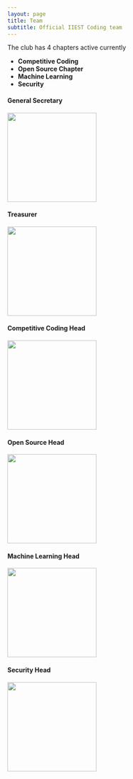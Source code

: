 ```yaml
---
layout: page
title: Team
subtitle: Official IIEST Coding team
---
```



The club has 4 chapters active currently 

* **Competitive Coding**
* **Open Source Chapter**
* **Machine Learning**
* **Security**


#### General Secretary


<img src='/img/abhishek.jpg'  width="200">


#### Treasurer



<img src='/img/sourav.jpg'  width="200">



#### Competitive Coding Head


<img src='/img/pp.jpg'  width="200">



#### Open Source Head

<img src='/img/prateek.jpg'  width="200">


#### Machine Learning Head


<img src='/img/ranit.jpg'  width="200">


#### Security Head


<img src='/img/rahul.jpg'  width="200">





